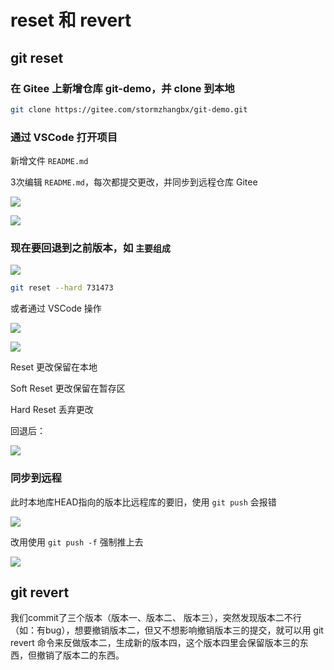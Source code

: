 # reset 和 revert

## git reset

### 在 Gitee 上新增仓库 git-demo，并 clone 到本地

```bash
git clone https://gitee.com/stormzhangbx/git-demo.git
```

### 通过 VSCode 打开项目

新增文件 `README.md`

3次编辑 `README.md`，每次都提交更改，并同步到远程仓库 Gitee

![](https://image.newarea.site/2024-03-04-11-39-30.png)

![](https://image.newarea.site/2024-03-04-11-41-28.png)

### 现在要回退到之前版本，如 `主要组成`

![](https://image.newarea.site/2024-03-04-11-45-50.png)

```bash
git reset --hard 731473
```

或者通过 VSCode 操作

![](https://image.newarea.site/2024-03-04-11-47-54.png)

![](https://image.newarea.site/2024-03-04-14-13-03.png)

Reset 更改保留在本地

Soft Reset 更改保留在暂存区

Hard Reset 丢弃更改

回退后：

![](https://image.newarea.site/2024-03-04-11-49-29.png)

### 同步到远程

此时本地库HEAD指向的版本比远程库的要旧，使用 `git push` 会报错

![](https://image.newarea.site/2024-03-04-13-40-30.png)

改用使用 `git push -f` 强制推上去

![](https://image.newarea.site/2024-03-04-13-43-38.png)

## git revert

我们commit了三个版本（版本一、版本二、 版本三），突然发现版本二不行（如：有bug），想要撤销版本二，但又不想影响撤销版本三的提交，就可以用 git revert 命令来反做版本二，生成新的版本四，这个版本四里会保留版本三的东西，但撤销了版本二的东西。
